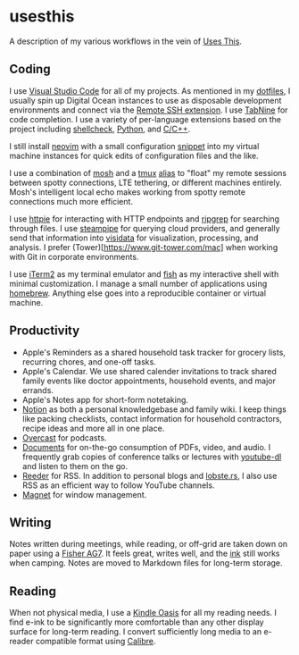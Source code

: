 # usesthis

A description of my various workflows in the vein of [Uses This](https://usesthis.com).

## Coding
I use [Visual Studio Code](https://code.visualstudio.com) for all of my projects. As mentioned in my [dotfiles](https://github.com/pid1/dotfiles), I usually spin up Digital Ocean instances to use as disposable development environments and connect via the [Remote SSH extension](https://code.visualstudio.com/docs/remote/ssh). I use [TabNine](https://www.tabnine.com) for code completion. I use a variety of per-language extensions based on the project including [shellcheck](https://marketplace.visualstudio.com/items?itemName=timonwong.shellcheck), [Python](https://marketplace.visualstudio.com/items?itemName=ms-python.python), and [C/C++](https://marketplace.visualstudio.com/items?itemName=ms-vscode.cpptools).

I still install [neovim](https://neovim.io/) with a small configuration [snippet](https://github.com/pid1/dotfiles/blob/master/init.vim) into my virtual machine instances for quick edits of configuration files and the like.

I use a combination of [mosh](https://mosh.org) and a [tmux](https://github.com/tmux/tmux) [alias](https://github.com/pid1/dotfiles/blob/master/bash_aliases#L2) to "float" my remote sessions between spotty connections, LTE tethering, or different machines entirely. Mosh's intelligent local echo makes working from spotty remote connections much more efficient.

I use [httpie](https://httpie.io) for interacting with HTTP endpoints and [ripgrep](https://github.com/BurntSushi/ripgrep) for searching through files. I use [steampipe](https://steampipe.io/) for querying cloud providers, and generally send that information into [visidata](https://www.visidata.org/) for visualization, processing, and analysis. I prefer (Tower)[https://www.git-tower.com/mac] when working with Git in corporate environments.

I use [iTerm2](https://iterm2.com) as my terminal emulator and [fish](https://fishshell.com) as my interactive shell with minimal customization. I manage a small number of applications using [homebrew](https://brew.sh). Anything else goes into a reproducible container or virtual machine.

## Productivity

* Apple's Reminders as a shared household task tracker for grocery lists, recurring chores, and one-off tasks.
* Apple's Calendar. We use shared calender invitations to track shared family events like doctor appointments, household events, and major errands.
* Apple's Notes app for short-form notetaking.
* [Notion](https://notion.so) as both a personal knowledgebase and family wiki. I keep things like packing checklists, contact information for household contractors, recipe ideas and more all in one place.
* [Overcast](https://overcast.fm/) for podcasts.
* [Documents](https://readdle.com/documents) for on-the-go consumption of PDFs, video, and audio. I frequently grab copies of conference talks or lectures with [youtube-dl](https://youtube-dl.org) and listen to them on the go.
* [Reeder](https://www.reederapp.com) for RSS. In addition to personal blogs and [lobste.rs](https://lobste.rs), I also use RSS as an efficient way to follow YouTube channels.
* [Magnet](https://magnet.crowdcafe.com) for window management.

## Writing
Notes written during meetings, while reading, or off-grid are taken down on paper using a [Fisher AG7](https://www.spacepen.com/originalastronautspacepen.aspx). It feels great, writes well, and the [ink](https://www.spacepen.com/cartridge-2.aspx) still works when camping. Notes are moved to Markdown files for long-term storage.

## Reading
When not physical media, I use a [Kindle Oasis](https://www.amazon.com/All-new-Kindle-Oasis-now-with-adjustable-warm-light/dp/B07F7TLZF4) for all my reading needs. I find e-ink to be significantly more comfortable than any other display surface for long-term reading. I convert sufficiently long media to an e-reader compatible format using [Calibre](https://calibre-ebook.com).
